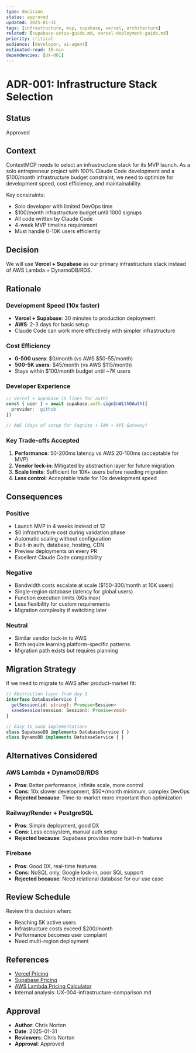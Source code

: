 ```yaml
---
type: decision
status: approved
updated: 2025-01-31
tags: [infrastructure, mvp, supabase, vercel, architecture]
related: [supabase-setup-guide.md, vercel-deployment-guide.md]
priority: critical
audience: [developer, ai-agent]
estimated-read: 10-min
dependencies: [UX-001]
---
```


# ADR-001: Infrastructure Stack Selection

## Status
Approved

## Context
ContextMCP needs to select an infrastructure stack for its MVP launch. As a solo entrepreneur project with 100% Claude Code development and a $100/month infrastructure budget constraint, we need to optimize for development speed, cost efficiency, and maintainability.

Key constraints:
- Solo developer with limited DevOps time
- $100/month infrastructure budget until 1000 signups
- All code written by Claude Code
- 4-week MVP timeline requirement
- Must handle 0-10K users efficiently

## Decision
We will use **Vercel + Supabase** as our primary infrastructure stack instead of AWS Lambda + DynamoDB/RDS.

## Rationale

### Development Speed (10x faster)
- **Vercel + Supabase**: 30 minutes to production deployment
- **AWS**: 2-3 days for basic setup
- Claude Code can work more effectively with simpler infrastructure

### Cost Efficiency
- **0-500 users**: $0/month (vs AWS $50-55/month)
- **500-5K users**: $45/month (vs AWS $115/month)
- Stays within $100/month budget until ~7K users

### Developer Experience
```typescript
// Vercel + Supabase (5 lines for auth)
const { user } = await supabase.auth.signInWithOAuth({
  provider: 'github'
})

// AWS (days of setup for Cognito + IAM + API Gateway)
```

### Key Trade-offs Accepted
1. **Performance**: 50-200ms latency vs AWS 20-100ms (acceptable for MVP)
2. **Vendor lock-in**: Mitigated by abstraction layer for future migration
3. **Scale limits**: Sufficient for 10K+ users before needing migration
4. **Less control**: Acceptable trade for 10x development speed

## Consequences

### Positive
- Launch MVP in 4 weeks instead of 12
- $0 infrastructure cost during validation phase
- Automatic scaling without configuration
- Built-in auth, database, hosting, CDN
- Preview deployments on every PR
- Excellent Claude Code compatibility

### Negative
- Bandwidth costs escalate at scale ($150-300/month at 10K users)
- Single-region database (latency for global users)
- Function execution limits (60s max)
- Less flexibility for custom requirements
- Migration complexity if switching later

### Neutral
- Similar vendor lock-in to AWS
- Both require learning platform-specific patterns
- Migration path exists but requires planning

## Migration Strategy
If we need to migrate to AWS after product-market fit:

```typescript
// Abstraction layer from day 1
interface DatabaseService {
  getSession(id: string): Promise<Session>
  saveSession(session: Session): Promise<void>
}

// Easy to swap implementations
class SupabaseDB implements DatabaseService { }
class DynamoDB implements DatabaseService { }
```

## Alternatives Considered

### AWS Lambda + DynamoDB/RDS
- **Pros**: Better performance, infinite scale, more control
- **Cons**: 10x slower development, $50+/month minimum, complex DevOps
- **Rejected because**: Time-to-market more important than optimization

### Railway/Render + PostgreSQL
- **Pros**: Simple deployment, good DX
- **Cons**: Less ecosystem, manual auth setup
- **Rejected because**: Supabase provides more built-in features

### Firebase
- **Pros**: Good DX, real-time features
- **Cons**: NoSQL only, Google lock-in, poor SQL support
- **Rejected because**: Need relational database for our use case

## Review Schedule
Review this decision when:
- Reaching 5K active users
- Infrastructure costs exceed $200/month
- Performance becomes user complaint
- Need multi-region deployment

## References
- [Vercel Pricing](https://vercel.com/pricing)
- [Supabase Pricing](https://supabase.com/pricing)
- [AWS Lambda Pricing Calculator](https://calculator.aws)
- Internal analysis: UX-004-infrastructure-comparison.md

## Approval
- **Author**: Chris Norton
- **Date**: 2025-01-31
- **Reviewers**: Chris Norton
- **Approval**: Approved